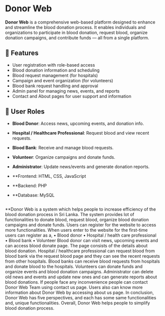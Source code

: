 # Donor Web

**Donor Web** is a comprehensive web-based platform designed to enhance and streamline the blood donation process. It enables individuals and organizations to participate in blood donation, request blood, organize donation campaigns, and contribute funds — all from a single platform.

## 🚀 Features

- User registration with role-based access
- Blood donation information and scheduling
- Blood request management (for hospitals)
- Campaign and event organization (for volunteers)
- Blood bank request handling and approval
- Admin panel for managing news, events, and reports
- Contact and About pages for user support and information

## 👥 User Roles

- **Blood Donor**: Access news, upcoming events, and donation info.
- **Hospital / Healthcare Professional**: Request blood and view recent requests.
- **Blood Bank**: Receive and manage blood requests.
- **Volunteer**: Organize campaigns and donate funds.
- **Administrator**: Update news/events and generate donation reports.


- **Frontend: HTML, CSS, JavaScript
- **Backend: PHP 
- **Database: MySQL 

##
**Donor Web is a system which helps people to increase efficiency of the blood donation process in Sri Lanka. The system provides lot of functionalities to donate blood, request blood, organize blood donation campaigns and donate funds.
Users can register for the website to access more functionalities. When users enter to the website for the first-time users can register as a,
•	Blood donor
•	Hospital / health care professional
•	Blood bank
•	Volunteer
Blood donor can visit news, upcoming events and can access blood donate page. The page consists of the details about blood donation. Hospital / healthcare professional can request blood from blood bank via the request blood page and they can see the recent requests from other hospitals. Blood banks can receive blood requests from hospitals and donate blood to the hospitals. Volunteers can donate funds and organize events and blood donation campaigns. Administrator can delete old news and events and update new ones and can generate reports about blood donations.
If people face any inconvenience people can contact Donor Web Team using contact us page. Users also can know more information about Donor Web by accessing about us page.
In conclusion, Donor Web has five perspectives, and each has some same functionalities and, unique functionalities. Overall, Donor Web helps people to simplify blood donation process. 

